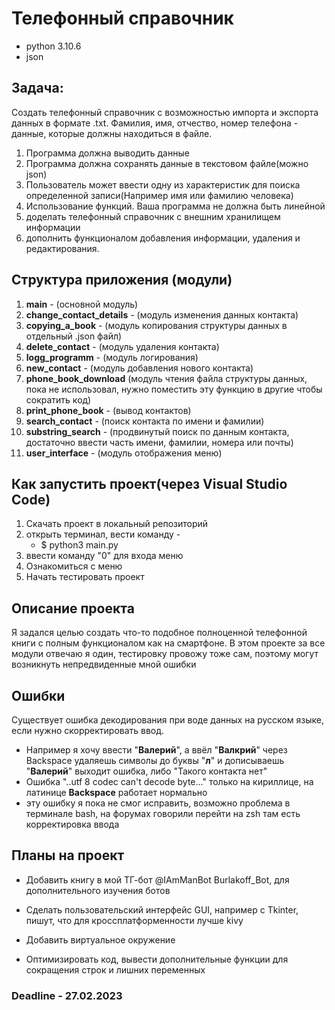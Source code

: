# Телефонный справочник
* python 3.10.6
* json
## Задача:
Создать телефонный справочник с
возможностью импорта и экспорта данных в
формате .txt. Фамилия, имя, отчество, номер
телефона - данные, которые должны находиться
в файле.
1. Программа должна выводить данные
2. Программа должна сохранять данные в
текстовом файле(можно json)
3. Пользователь может ввести одну из
характеристик для поиска определенной
записи(Например имя или фамилию
человека)
4. Использование функций. Ваша программа
не должна быть линейной
5. доделать телефонный справочник с внешним хранилищем информации
6. дополнить функционалом добавления информации, удаления и редактирования.

## Структура приложения (модули)
1. **main** - (основной модуль)
2. **change_contact_details** - (модуль изменения данных контакта)
3. **copying_a_book** - (модуль копирования структуры данных в отдельный .json файл)
4. **delete_contact** - (модуль удаления контакта)
5. **logg_programm** - (модуль логирования)
6. **new_contact** - (модуль добавления нового контакта)
7. **phone_book_download** (модуль чтения файла структуры данных, пока не использовал, нужно поместить эту функцию в другие чтобы сократить код)
8. **print_phone_book** - (вывод контактов)
9. **search_contact** - (поиск контакта по имени и фамилии)
10. **substring_search** - (продвинутый поиск по данным контакта, достаточно ввести часть имени, фамилии, номера или почты)
11. **user_interface** - (модуль отображения меню)

## Как запустить проект(через Visual Studio Code)
1. Скачать проект в локальный репозиторий
2. открыть терминал, вести команду -
    * $ python3 main.py
3. ввести команду "0" для входа меню
4. Ознакомиться с меню
5. Начать тестировать проект

## Описание проекта
Я задался целью создать что-то подобное полноценной телефонной книги с полным функционалом как на смартфоне.
В этом проекте за все модули отвечаю я один, тестировку провожу тоже сам, поэтому могут возникнуть непредвиденные мной ошибки
## Ошибки
Существует ошибка декодирования при воде данных на русском языке, если нужно скорректировать ввод.
* Например я хочу ввести "**Валерий**", а ввёл "**Валкрий**" через Backspace удаляешь символы до буквы "**л**" и дописываешь "**Валерий**" выходит ошибка, либо "Такого контакта нет"
* Ошибка "..utf 8 codec can't decode byte..." только на кириллице, на латинице **Backspace** работает нормально
* эту ошибку я пока не смог исправить, возможно проблема в терминале bash, на форумах говорили перейти на zsh там есть корректировка ввода

## Планы на проект

* Добавить книгу в мой ТГ-бот @IAmManBot Burlakoff_Bot, для дополнительного изучения ботов

* Сделать пользовательский интерфейс GUI, например с Tkinter, пишут, что для кроссплатформенности лучше kivy

* Добавить виртуальное окружение

* Оптимизировать код, вывести дополнительные функции для сокращения строк и лишних переменных

### Deadline - 27.02.2023
